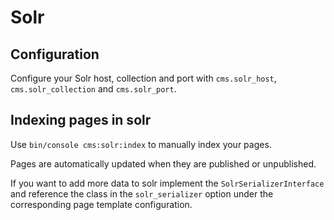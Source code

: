 # Solr

## Configuration

Configure your Solr host, collection and port with `cms.solr_host`, `cms.solr_collection` and `cms.solr_port`.

## Indexing pages in solr

Use `bin/console cms:solr:index` to manually index your pages.

Pages are automatically updated when they are published or unpublished.

If you want to add more data to solr implement the `SolrSerializerInterface` and reference the class in the `solr_serializer` option under the corresponding page template configuration.
